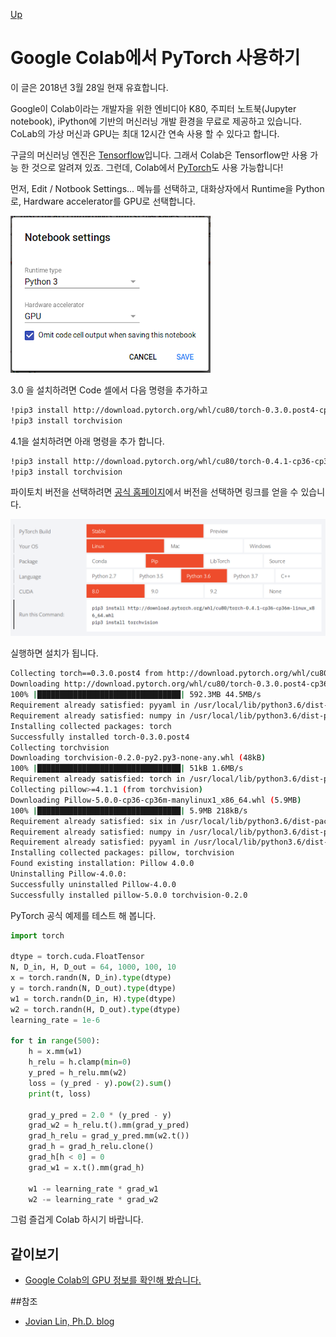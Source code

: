 [Up](index.md)

# Google Colab에서 PyTorch 사용하기

이 글은 2018년 3월 28일 현재 유효합니다.

Google이 Colab이라는 개발자을 위한 엔비디아 K80, 주피터 노트북(Jupyter notebook),  iPython에 기반의 머신러닝 개발 환경을 무료로 제공하고 있습니다. CoLab의 가상 머신과 GPU는 최대 12시간 연속 사용 할 수 있다고 합니다.

구글의 머신러닝 엔진은 <a href="https://www.tensorflow.org/">Tensorflow</a>입니다. 그래서 Colab은 Tensorflow만 사용 가능 한 것으로 알려져 있죠. 그런데, Colab에서 <a href="http://pytorch.org">PyTorch</a>도 사용 가능합니다! 

먼저, Edit / Notbook Settings... 메뉴를 선택하고, 대화상자에서 Runtime을 Python로, Hardware accelerator를 GPU로 선택합니다.

![img](google_colab_netebook_settings.png)

3.0 을 설치하려면 Code 셀에서 다음 명령을 추가하고

```sh
!pip3 install http://download.pytorch.org/whl/cu80/torch-0.3.0.post4-cp36-cp36m-linux_x86_64.whl
!pip3 install torchvision
```

4.1을 설치하려면 아래 명령을 추가 합니다.

```sh
!pip3 install http://download.pytorch.org/whl/cu80/torch-0.4.1-cp36-cp36m-linux_x86_64.whl
!pip3 install torchvision
```

파이토치 버전을 선택하려면 [공식 홈페이지](https://pytorch.org/)에서 버전을 선택하면 링크를 얻을 수 있습니다.

![1541938253970](google_colab_for_pytorch.assets/1541938253970.png)

실행하면 설치가 됩니다.

```sh
Collecting torch==0.3.0.post4 from http://download.pytorch.org/whl/cu80/torch-0.3.0.post4-cp36-cp36m-linux_x86_64.whl
Downloading http://download.pytorch.org/whl/cu80/torch-0.3.0.post4-cp36-cp36m-linux_x86_64.whl (592.3MB)
100% |████████████████████████████████| 592.3MB 44.5MB/s
Requirement already satisfied: pyyaml in /usr/local/lib/python3.6/dist-packages (from torch==0.3.0.post4)
Requirement already satisfied: numpy in /usr/local/lib/python3.6/dist-packages (from torch==0.3.0.post4)
Installing collected packages: torch
Successfully installed torch-0.3.0.post4
Collecting torchvision
Downloading torchvision-0.2.0-py2.py3-none-any.whl (48kB)
100% |████████████████████████████████| 51kB 1.6MB/s 
Requirement already satisfied: torch in /usr/local/lib/python3.6/dist-packages (from torchvision)
Collecting pillow>=4.1.1 (from torchvision)
Downloading Pillow-5.0.0-cp36-cp36m-manylinux1_x86_64.whl (5.9MB)
100% |████████████████████████████████| 5.9MB 218kB/s 
Requirement already satisfied: six in /usr/local/lib/python3.6/dist-packages (from torchvision)
Requirement already satisfied: numpy in /usr/local/lib/python3.6/dist-packages (from torchvision)
Requirement already satisfied: pyyaml in /usr/local/lib/python3.6/dist-packages (from torch->torchvision)
Installing collected packages: pillow, torchvision
Found existing installation: Pillow 4.0.0
Uninstalling Pillow-4.0.0:
Successfully uninstalled Pillow-4.0.0
Successfully installed pillow-5.0.0 torchvision-0.2.0
```

PyTorch 공식 예제를 테스트 해 봅니다.

```python
import torch

dtype = torch.cuda.FloatTensor
N, D_in, H, D_out = 64, 1000, 100, 10
x = torch.randn(N, D_in).type(dtype)
y = torch.randn(N, D_out).type(dtype)
w1 = torch.randn(D_in, H).type(dtype)
w2 = torch.randn(H, D_out).type(dtype)
learning_rate = 1e-6

for t in range(500):
    h = x.mm(w1)
    h_relu = h.clamp(min=0)
    y_pred = h_relu.mm(w2)
    loss = (y_pred - y).pow(2).sum()
    print(t, loss)

    grad_y_pred = 2.0 * (y_pred - y)
    grad_w2 = h_relu.t().mm(grad_y_pred)
    grad_h_relu = grad_y_pred.mm(w2.t())
    grad_h = grad_h_relu.clone()
    grad_h[h < 0] = 0
    grad_w1 = x.t().mm(grad_h)

    w1 -= learning_rate * grad_w1
    w2 -= learning_rate * grad_w2
```

그럼 즐겁게 Colab 하시기 바랍니다.

## 같이보기

- [Google Colab의 GPU 정보를 확인해 봤습니다.](google_colab_gpu_with_pytorch.md)

##참조

- [Jovian Lin, Ph.D. blog](https://jovianlin.io/pytorch-with-gpu-in-google-colab/)
